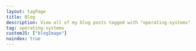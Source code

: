 ```yaml
---
layout: tagPage
title: Blog
description: View all of my blog posts tagged with "operating-systems"
tag: operating-systems
customJS: ["blogImage"]
noindex: true
---
```

